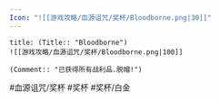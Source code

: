 ```yaml
---
Icon: "![[游戏攻略/血源诅咒/奖杯/Bloodborne.png|30]]"
---
```

```ad-common-platinum-trophy
title: (Title:: "Bloodborne")
![[游戏攻略/血源诅咒/奖杯/Bloodborne.png|100]]

(Comment:: "已获得所有战利品.脱帽!")
```

#血源诅咒/奖杯 #奖杯 #奖杯/白金
